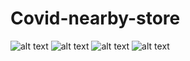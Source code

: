 # Covid-nearby-store
![alt text](https://drive.google.com/file/d/1QtazYnuxnYS1uGQRt7KcuwbVFdPYaMEs/view?usp=sharing)
![alt text](https://drive.google.com/file/d/1qTZQBZ5ubfLbi1xW3sJBd9VwOeazrK6y/view?usp=sharing)
![alt text](https://drive.google.com/file/d/1lOdZSNQUJ5BhlTiIlB1dcKWzOWa3NadN/view?usp=sharing)
![alt text](https://drive.google.com/file/d/1WcCFD8GHXS_WQwj5n_aE9ALeuoEv7-u-/view?usp=sharing)
